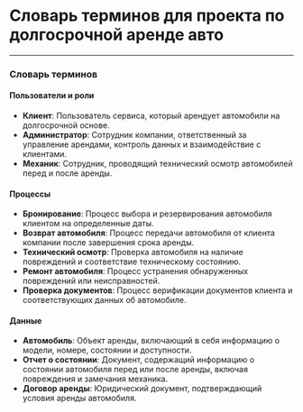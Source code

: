 
# Словарь терминов для проекта по долгосрочной аренде авто

---

### **Словарь терминов**

#### **Пользователи и роли**  
- **Клиент**: Пользователь сервиса, который арендует автомобили на долгосрочной основе.  
- **Администратор**: Сотрудник компании, ответственный за управление арендами, контроль данных и взаимодействие с клиентами.  
- **Механик**: Сотрудник, проводящий технический осмотр автомобилей перед и после аренды.  

#### **Процессы**  
- **Бронирование**: Процесс выбора и резервирования автомобиля клиентом на определенные даты.  
- **Возврат автомобиля**: Процесс передачи автомобиля от клиента компании после завершения срока аренды.  
- **Технический осмотр**: Проверка автомобиля на наличие повреждений и соответствие техническому состоянию.  
- **Ремонт автомобиля**: Процесс устранения обнаруженных повреждений или неисправностей.  
- **Проверка документов**: Процесс верификации документов клиента и соответствующих данных об автомобиле.  


#### **Данные**  
- **Автомобиль**: Объект аренды, включающий в себя информацию о модели, номере, состоянии и доступности.  
- **Отчет о состоянии**: Документ, содержащий информацию о состоянии автомобиля перед или после аренды, включая повреждения и замечания механика.  
- **Договор аренды**: Юридический документ, подтверждающий условия аренды автомобиля.  




